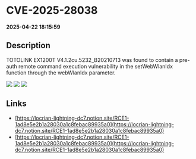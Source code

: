 # CVE-2025-28038

**2025-04-22 18:15:59**

## Description
TOTOLINK EX1200T V4.1.2cu.5232_B20210713 was found to contain a pre-auth remote command execution vulnerability in the setWebWlanIdx function through the webWlanIdx parameter.

![](https://img.shields.io/static/v1?label=Score&message=9.8&color=red)
![](https://img.shields.io/static/v1?label=Severity&message=CRITICAL&color=red)
![](https://img.shields.io/static/v1?label=CWE&message=RCE&color=green)

## Links
- [https://locrian-lightning-dc7.notion.site/RCE1-1ad8e5e2b1a28030a1c8febac89935a0](https://locrian-lightning-dc7.notion.site/RCE1-1ad8e5e2b1a28030a1c8febac89935a0)
- [https://locrian-lightning-dc7.notion.site/RCE1-1ad8e5e2b1a28030a1c8febac89935a0](https://locrian-lightning-dc7.notion.site/RCE1-1ad8e5e2b1a28030a1c8febac89935a0)
